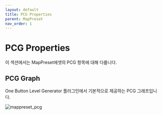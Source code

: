 ```yaml
---
layout: default
title: PCG Properties 
parent: MapPreset
nav_order: 1
---
```


# PCG Properties
이 섹션에서는 MapPreset에셋의 PCG 항목에 대해 다룹니다.

## PCG Graph
One Button Level Generator 플러그인에서 기본적으로 제공하는 PCG 그래프입니다.

![mappreset_pcg](/assets/images/mappreset/PCG/mappreset_pcg.png)
